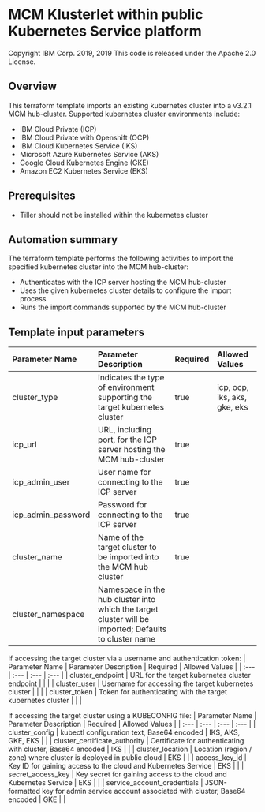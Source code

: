 # MCM Klusterlet within public Kubernetes Service platform
Copyright IBM Corp. 2019, 2019
This code is released under the Apache 2.0 License.

## Overview
This terraform template imports an existing kubernetes cluster into a v3.2.1 MCM hub-cluster.
Supported kubernetes cluster environments include:
* IBM Cloud Private (ICP)
* IBM Cloud Private with Openshift (OCP)
* IBM Cloud Kubernetes Service (IKS)
* Microsoft Azure Kubernetes Service (AKS)
* Google Cloud Kubernetes Engine (GKE)
* Amazon EC2 Kubernetes Service (EKS)

## Prerequisites
* Tiller should not be installed within the kubernetes cluster

## Automation summary
The terraform template performs the following activities to import the specified kubernetes cluster into the MCM hub-cluster:
* Authenticates with the ICP server hosting the MCM hub-cluster
* Uses the given kubernetes cluster details to configure the import process
* Runs the import commands supported by the MCM hub-cluster

## Template input parameters

| Parameter Name                  | Parameter Description | Required | Allowed Values |
| :---                            | :--- | :--- | :--- |
| cluster_type                    | Indicates the type of environment supporting the target kubernetes cluster | true | icp, ocp, iks, aks, gke, eks |
| icp\_url                        | URL, including port, for the ICP server hosting the MCM hub-cluster | true | |
| icp\_admin\_user                | User name for connecting to the ICP server | true | |
| icp\_admin\_password            | Password for connecting to the ICP server | true | |
| cluster_name                    | Name of the target cluster to be imported into the MCM hub cluster | true | |
| cluster_namespace               | Namespace in the hub cluster into which the target cluster will be imported; Defaults to cluster name | | |

If accessing the target cluster via a username and authentication token:
| Parameter Name                  | Parameter Description | Required | Allowed Values |
| :---                            | :--- | :--- | :--- |
| cluster_endpoint                | URL for the target kubernetes cluster endpoint | | |
| cluster_user                    | Username for accessing the target kubernetes cluster | | |
| cluster_token                   | Token for authenticating with the target kubernetes cluster | | |

If accessing the target cluster using a KUBECONFIG file:
| Parameter Name                  | Parameter Description | Required | Allowed Values |
| :---                            | :--- | :--- | :--- |
| cluster_config                  | kubectl configuration text, Base64 encoded | IKS, AKS, GKE, EKS | |
| cluster\_certificate\_authority | Certificate for authenticating with cluster, Base64 encoded | IKS | |
| cluster_location                | Location (region / zone) where cluster is deployed in public cloud | EKS | |
| access\_key\_id                 | Key ID for gaining access to the cloud and Kubernetes Service | EKS | |
| secret\_access\_key             | Key secret for gaining access to the cloud and Kubernetes Service | EKS | |
| service\_account\_credentials   | JSON-formatted key for admin service account associated with cluster, Base64 encoded | GKE | |